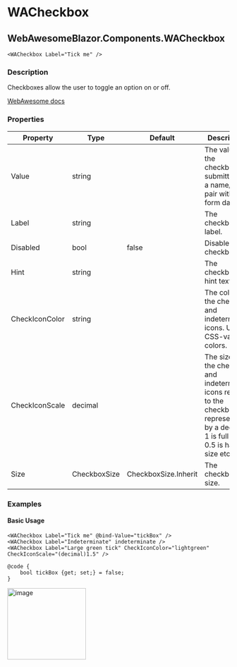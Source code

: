 # WACheckbox
## WebAwesomeBlazor.Components.WACheckbox

```HTML+Razor
<WACheckbox Label="Tick me" />
```

### Description
Checkboxes allow the user to toggle an option on or off.

[WebAwesome docs](https://webawesome.com/docs/components/checkbox/)

### Properties
| Property | Type   | Default | Description                              |
|----------|--------|---------|------------------------------------------|
| Value    | string |  | The value of the checkbox, submitted as a name/value pair with form data.                     |
| Label    | string |        | The checkbox's label.                     |
| Disabled    | bool | false   | Disables the checkbox.                     |
| Hint | string  |   | The checkbox's hint text.  |
| CheckIconColor  | string |   |  The color of the checked and indeterminate icons. Use CSS-valid colors. |
| CheckIconScale  | decimal |   | The size of the checked and indeterminate icons relative to the checkbox represented by a decimal. 1 is full size, 0.5 is half size etc.  |
| Size  | CheckboxSize | CheckboxSize.Inherit  | The checkbox's size. |

### Examples

#### Basic Usage
```HTML+Razor
<WACheckbox Label="Tick me" @bind-Value="tickBox" />
<WACheckbox Label="Indeterminate" indeterminate />
<WACheckbox Label="Large green tick" CheckIconColor="lightgreen" CheckIconScale="(decimal)1.5" />

@code {
    bool tickBox {get; set;} = false;
}
```

<img width="178" height="162" alt="image" src="https://github.com/user-attachments/assets/abb020da-623c-46c0-a7ff-c59d9ac2b8af" />
